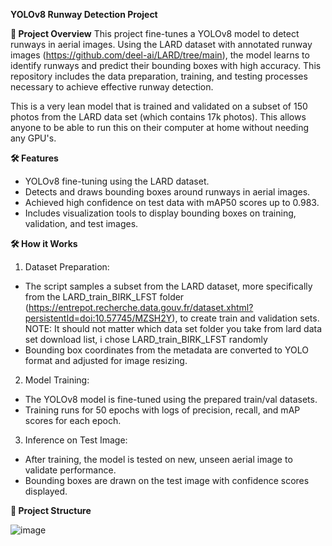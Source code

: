   **YOLOv8 Runway Detection Project**

****📑 Project Overview****
This project fine-tunes a YOLOv8 model to detect runways in aerial images. Using the LARD dataset with annotated runway images (https://github.com/deel-ai/LARD/tree/main), 
the model learns to identify runways and predict their bounding boxes with high accuracy. This repository includes the data preparation, 
training, and testing processes necessary to achieve effective runway detection.

This is a very lean model that is trained and validated on a subset of 150 photos from the LARD data set (which contains 17k photos).
This allows anyone to be able to run this on their computer at home without needing any GPU's.

**🛠️ Features**
- YOLOv8 fine-tuning using the LARD dataset.
- Detects and draws bounding boxes around runways in aerial images.
- Achieved high confidence on test data with mAP50 scores up to 0.983.
- Includes visualization tools to display bounding boxes on training, validation, and test images.

**🛠️ How it Works**
1. Dataset Preparation:
- The script samples a subset from the LARD dataset, more specifically from the LARD_train_BIRK_LFST folder
(https://entrepot.recherche.data.gouv.fr/dataset.xhtml?persistentId=doi:10.57745/MZSH2Y), to create train and validation sets.
NOTE: It should not matter which data set folder you take from lard data set download list, i chose LARD_train_BIRK_LFST randomly
- Bounding box coordinates from the metadata are converted to YOLO format and adjusted for image resizing.

2. Model Training:
- The YOLOv8 model is fine-tuned using the prepared train/val datasets.
- Training runs for 50 epochs with logs of precision, recall, and mAP scores for each epoch.

3. Inference on Test Image:
- After training, the model is tested on new, unseen aerial image to validate performance.
- Bounding boxes are drawn on the test image with confidence scores displayed.

**📂 Project Structure**




![image](https://github.com/user-attachments/assets/4b001172-b908-4d86-84fb-72b0c490c370)



